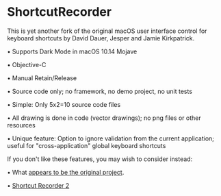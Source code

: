 # ShortcutRecorder

This is yet another fork of the original macOS user interface control for keyboard shortcuts by David Dauer, Jesper and Jamie Kirkpatrick.


• Supports Dark Mode in macOS 10.14 Mojave

• Objective-C

• Manual Retain/Release

• Source code only; no framework, no demo project, no unit tests

• Simple: Only 5x2=10 source code files

• All drawing is done in code (vector drawings); no png files or other resources

• Unique feature: Option to ignore validation from the current application; useful for "cross-application" global keyboard shortcuts

If you don't like these features, you may wish to consider instead:

• What [appears to be the original project](https://github.com/shortcutrecorder/shortcutrecorder.git).

• [Shortcut Recorder 2](https://github.com/JanX2/ShortcutRecorder.git)
